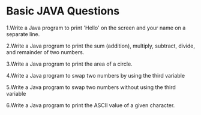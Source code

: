 # Basic JAVA Questions
1.Write a Java program to print 'Hello' on the screen and your name on a separate line.

2.Write a Java program to print the sum (addition), multiply, subtract, divide, and remainder of two numbers.

3.Write a Java program to print the area of a circle.

4.Write a Java program to swap two numbers by using the third variable

5.Write a Java program to swap two numbers without using the third variable

6.Write a Java program to print the ASCII value of a given character.

